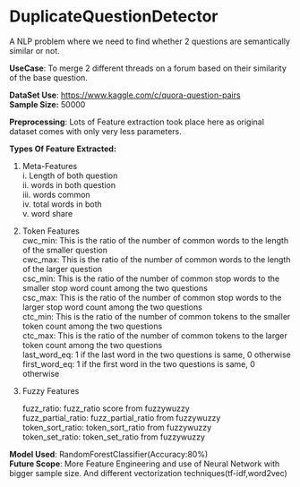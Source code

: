 # DuplicateQuestionDetector

A NLP problem where we need to find whether 2 questions are semantically similar or not.</br>

**UseCase**: To merge 2 different threads on a forum based on their similarity of the base question.</br>

**DataSet Use**: https://www.kaggle.com/c/quora-question-pairs </br>
**Sample Size:** 50000  

**Preprocessing**: Lots of Feature extraction took place here as original dataset comes with only very less parameters.  

**Types Of Feature Extracted:**  
1. Meta-Features  
    i. Length of both question  
    ii. words in both question  
    iii. words common  
    iv. total words in both  
    v. word share  
2. Token Features    
    cwc_min: This is the ratio of the number of common words to the length of the smaller question  
    cwc_max: This is the ratio of the number of common words to the length of the larger question  
    csc_min: This is the ratio of the number of common stop words to the smaller stop word count among the two questions  
    csc_max: This is the ratio of the number of common stop words to the larger stop word count among the two questions  
    ctc_min: This is the ratio of the number of common tokens to the smaller token count among the two questions  
    ctc_max: This is the ratio of the number of common tokens to the larger token count among the two questions  
    last_word_eq: 1 if the last word in the two questions is same, 0 otherwise  
    first_word_eq: 1 if the first word in the two questions is same, 0 otherwise  
3. Fuzzy Features  
    
    fuzz_ratio: fuzz_ratio score from fuzzywuzzy  
    fuzz_partial_ratio: fuzz_partial_ratio from fuzzywuzzy  
    token_sort_ratio: token_sort_ratio from fuzzywuzzy  
    token_set_ratio: token_set_ratio from fuzzywuzzy  

**Model Used**: RandomForestClassifier(Accuracy:80%)  
**Future Scope**: More Feature Engineering and use of Neural Network with bigger sample size. And different vectorization techniques(tf-idf,word2vec)

